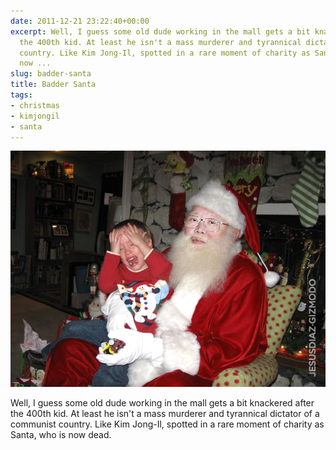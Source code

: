 ```yaml
---
date: 2011-12-21 23:22:40+00:00
excerpt: Well, I guess some old dude working in the mall gets a bit knackered after
  the 400th kid. At least he isn't a mass murderer and tyrannical dictator of a communist
  country. Like Kim Jong-Il, spotted in a rare moment of charity as Santa, who is
  now ...
slug: badder-santa
title: Badder Santa
tags:
- christmas
- kimjongil
- santa
---
```


![](/images/baddersanta.jpg)

Well, I guess some old dude working in the mall gets a bit knackered after the 400th kid. At least he isn't a mass murderer and tyrannical dictator of a communist country. Like Kim Jong-Il, spotted in a rare moment of charity as Santa, who is now dead.  


